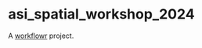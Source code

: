 # asi_spatial_workshop_2024

A [workflowr][] project.

[workflowr]: https://github.com/workflowr/workflowr
